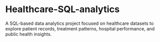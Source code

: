 # Healthcare-SQL-analytics
A SQL-based data analytics project focused on healthcare datasets to explore patient records, treatment patterns, hospital performance, and public health insights.

